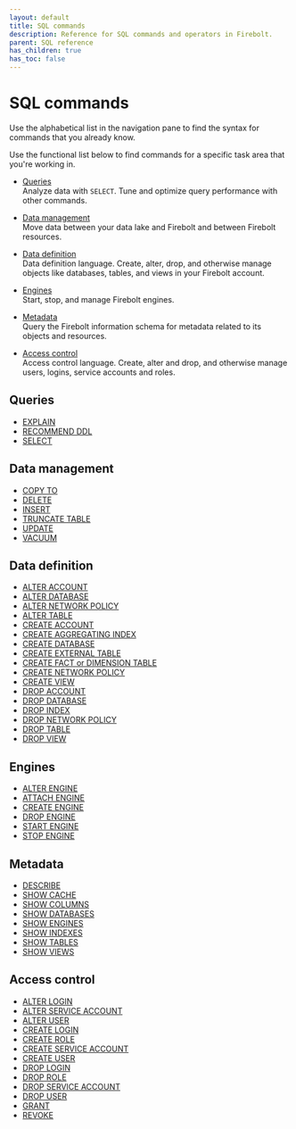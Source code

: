 ```yaml
---
layout: default
title: SQL commands
description: Reference for SQL commands and operators in Firebolt.
parent: SQL reference
has_children: true
has_toc: false
---
```


# SQL commands

Use the alphabetical list in the navigation pane to find the syntax for commands that you already know.

Use the functional list below to find commands for a specific task area that you're working in.

* [Queries](#queries)  
  Analyze data with `SELECT`. Tune and optimize query performance with other commands.

* [Data management](#data-management)  
  Move data between your data lake and Firebolt and between Firebolt resources.

* [Data definition](#data-definition)  
  Data definition language. Create, alter, drop, and otherwise manage objects like databases, tables, and views in your Firebolt account.

* [Engines](#engines)  
  Start, stop, and manage Firebolt engines.

* [Metadata](#metadata)  
  Query the Firebolt information schema for metadata related to its objects and resources.

* [Access control](#access-control)   
  Access control language. Create, alter and drop, and otherwise manage users, logins, service accounts and roles. 
  
## Queries

* [EXPLAIN](./queries/explain.md)
* [RECOMMEND DDL](./queries/recommend_ddl.md)
* [SELECT](./queries/select.md)

## Data management

* [COPY TO](./data-management/copy-to.md)
* [DELETE](./data-management/delete.md)
* [INSERT](./data-management/insert.md)
* [TRUNCATE TABLE](./data-definition/truncate-table.md)
* [UPDATE](./data-management/update.md)
* [VACUUM](./data-management/vacuum.md)

## Data definition

* [ALTER ACCOUNT](./data-definition/alter-account.md)
* [ALTER DATABASE](./data-definition/alter-database.md)
* [ALTER NETWORK POLICY](./data-definition/alter-network-policy.md)
* [ALTER TABLE](./data-definition/alter-table.md)
* [CREATE ACCOUNT](./data-definition/create-account.md)
* [CREATE AGGREGATING INDEX](./data-definition/create-aggregating-index.md)
* [CREATE DATABASE](./data-definition/create-database.md)
* [CREATE EXTERNAL TABLE](./data-management/create-external-table.md)
* [CREATE FACT or DIMENSION TABLE](./data-definition/create-fact-dimension-table.md)
* [CREATE NETWORK POLICY](./data-definition/create-network-policy.md)
* [CREATE VIEW](./data-definition/create-view.md)
* [DROP ACCOUNT](./data-definition/drop-account.md)
* [DROP DATABASE](./data-definition/drop-database.md)
* [DROP INDEX](./data-definition/drop-index.md)
* [DROP NETWORK POLICY](./data-definition/drop-network-policy.md)
* [DROP TABLE](./data-definition/drop-table.md)
* [DROP VIEW](./data-definition/drop-view.md)

## Engines

* [ALTER ENGINE](./engines/alter-engine.md)
* [ATTACH ENGINE](./engines/attach-engine.md)
* [CREATE ENGINE](./engines/create-engine.md)
* [DROP ENGINE](./engines/drop-engine.md)
* [START ENGINE](./engines/start-engine.md)
* [STOP ENGINE](./engines/stop-engine.md)

## Metadata

* [DESCRIBE](./metadata/describe.md)
* [SHOW CACHE](./metadata/show-cache.md)
* [SHOW COLUMNS](./metadata/show-columns.md)
* [SHOW DATABASES](./metadata/show-databases.md)
* [SHOW ENGINES](./metadata/show-engines.md)
* [SHOW INDEXES](./metadata/show-indexes.md)
* [SHOW TABLES](./metadata/show-tables.md)
* [SHOW VIEWS](./metadata/show-views.md)

## Access control

* [ALTER LOGIN](./access-control/alter-login.md)
* [ALTER SERVICE ACCOUNT](./access-control/alter-service-account.md)
* [ALTER USER](./access-control/alter-user.md)
* [CREATE LOGIN](./access-control/create-login.md)
* [CREATE ROLE](./access-control/create-role.md)
* [CREATE SERVICE ACCOUNT](./access-control/create-service-account.md)
* [CREATE USER](./access-control/create-user.md)
* [DROP LOGIN](./access-control/drop-login.md)
* [DROP ROLE](./access-control/drop-role.md)
* [DROP SERVICE ACCOUNT](./access-control/drop-service-account.md)
* [DROP USER](./access-control/drop-user.md)
* [GRANT](./access-control/grant.md)
* [REVOKE](./access-control/revoke.md)
